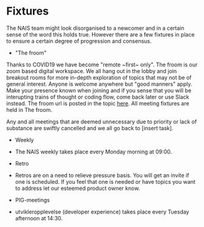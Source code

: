 # Fixtures

The NAIS team might look disorganised to a newcomer and in a certain sense of the word this holds true. However there are a few fixtures in place to ensure a certain degree of progression and consensus.

- "The froom"

 Thanks to COVID19 we have become "remote ~first~ only". The froom is our zoom based digital workspace. We all hang out in the lobby and join breakout rooms for more in-depth exploration of topics that may not be of general interest. Anyone is welcome anywhere but "good manners" apply.  Make your presence known when joining and if you sense that you will be interupting trains of thought or coding flow, come back later or use Slack instead. The froom url is posted in the topic [here](https://nav-it.slack.com/archives/G013UH65QQZ). All meeting fixtures are held in The froom. 
 
 Any and all meetings that are deemed unnecessary due to priority or lack of substance are swiftly cancelled and we all go back to [insert task]. 
	
- Weekly 

 - The NAIS weekly takes place every Monday morning at 09:00. 

- Retro
 
 - Retros are on a need to relieve pressure basis. You will get an invite if one is scheduled. If you feel that one is needed or have topics you want to address let our esteemed product owner know. 

- PIG-meetings 
 
 - utvikleropplevelse (developer experience) takes place every Tuesday afternoon at 14:30. 